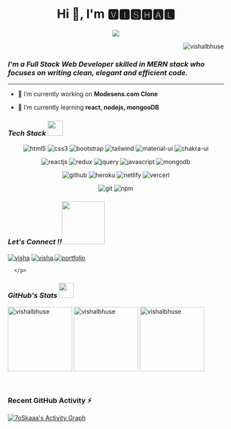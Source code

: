 <h1 align="center">Hi 👋, I'm 🆅🅸🆂🅷🅰🅻 </h1>

<p align="center">
  <a href="https://github.com/DenverCoder1/readme-typing-svg"><img src="https://readme-typing-svg.herokuapp.com?lines=Computer+Science+Student;Full+Stack+Web+Developer;Always%20learning%20new%20things&center=true&width=380&height=45"></a>
</p>

<!-- profile views-->
<p align="right"> <img src="https://komarev.com/ghpvc/?username=vishalbhuse&label=Profile%20views&color=5E9F00&style=flat" alt="vishalbhuse" /> </p>

<h3><i>I'm a Full Stack Web Developer skilled in MERN stack who focuses on writing clean, elegant and efficient code.</i></h3>
<hr/>

- 🔭 I’m currently working on **Modesens.com Clone**

- 🌱 I’m currently learning **react, nodejs, mongooDB**




<p align="left">
</p>
<h3><i>Tech Stack <img src="https://camo.githubusercontent.com/beb64ff21c883e318e4f5db5231c2ba4175705bea1c9249e82a41ab375db4f75/68747470733a2f2f6d65646961322e67697068792e636f6d2f6d656469612f51737347456d706b79454f684243623765312f67697068792e6769663f6369643d656366303565343761306e336769316266716e74716d6f62386739616964316f796a327772336473336d67373030626c267269643d67697068792e676966" width="35"/></i></h3>


<p align="center">
<img src="https://img.shields.io/badge/HTML5-E34F26?style=for-the-badge&logo=html5&logoColor=white" alt="html5"/>
<img src="https://img.shields.io/badge/CSS3-1572B6?style=for-the-badge&logo=css3&logoColor=white" alt="css3"/>
<img src="https://img.shields.io/badge/Bootstrap-563D7C?style=for-the-badge&logo=bootstrap&logoColor=white" alt="bootstrap"/>
<img src="https://img.shields.io/badge/Tailwind_CSS-38B2AC?style=for-the-badge&logo=tailwind-css&logoColor=white" alt="tailwind"/>  
<img src="https://img.shields.io/badge/Material%20UI-007FFF?style=for-the-badge&logo=mui&logoColor=white" alt="material-ui"/>
<img src="https://img.shields.io/badge/Chakra%20UI-3bc7bd?style=for-the-badge&logo=chakraui&logoColor=white" alt="chakra-ui"/> 
</p>

<p align="center">  
  <img src="https://img.shields.io/badge/React-20232A?style=for-the-badge&logo=react&logoColor=61DAFB" alt="reactjs" />  
  <img src="https://img.shields.io/badge/Redux-593D88?style=for-the-badge&logo=redux&logoColor=white" alt="redux" />
  <img src="https://img.shields.io/badge/jQuery-0769AD?style=for-the-badge&logo=jquery&logoColor=white" alt="jquery" />
  <img src="https://img.shields.io/badge/JavaScript-323330?style=for-the-badge&logo=javascript&logoColor=F7DF1E" alt="javascript"/>
  <img src="https://img.shields.io/badge/MongoDB-4EA94B?style=for-the-badge&logo=mongodb&logoColor=white" alt="mongodb"/>
</p>

<p align="center">  
     <img src="https://img.shields.io/badge/GitHub-100000?style=for-the-badge&logo=github&logoColor=white" alt="github"/>
     <img src="https://img.shields.io/badge/Heroku-430098?style=for-the-badge&logo=heroku&logoColor=white" alt="heroku">
     <img src="https://img.shields.io/badge/Netlify-00C7B7?style=for-the-badge&logo=netlify&logoColor=white" alt="netlify">
     <img src="https://img.shields.io/badge/Vercel-000000?style=for-the-badge&logo=vercel&logoColor=white" alt="vercerl">
</p>

<p align="center"> 
   <img src="https://img.shields.io/badge/Git-f44d27?style=for-the-badge&logo=git&logoColor=white" alt="git"/> 
   <img src="https://img.shields.io/badge/npm-CB3837?style=for-the-badge&logo=npm&logoColor=white" alt="npm"/>  
</p>

<h3><i>Let's Connect !!<img src="https://raw.githubusercontent.com/ShahriarShafin/ShahriarShafin/main/Assets/handshake.gif" width="100" /></i></h3>
<p align="left">
      <a href="https://www.linkedin.com/in/vishal-bhuse-626239216/" target="blank"><img align="center" src="https://img.shields.io/badge/LinkedIn-0077B5?style=for-the-badge&logo=linkedin&logoColor=white" alt="visha" /></a>
      <a title="vbhuse2407@gmail.com" href="mailto:vbhuse2407@gmail.com" target="blank"><img align="center" src="https://img.shields.io/badge/Gmail-D14836?style=for-the-badge&logo=gmail&logoColor=white" alt="visha" />
      </a>      
      <a title="portfolio" href="mailto:vbhuse2407@gmail.com" target="blank"><img align="center" src="https://img.shields.io/badge/Portfolio-%23000000.svg?style=for-the-badge&logo=firefox&logoColor=#FF7139" alt="portfolio" />
      </a>
      
      </p>


<h3><i>GitHub's Stats <img src="https://camo.githubusercontent.com/f11b92476ee793cfe97f20e0564ab552bd9bd670179d7b6772c59bb4d3218ca6/68747470733a2f2f692e70696e696d672e636f6d2f6f726967696e616c732f36352f63342f66342f36356334663435323537316265313236316539633632336637646134383861632e676966" width="35"/></i></h3>

<p>
  <img src="https://github-readme-stats.vercel.app/api?username=vishalbhuse&show_icons=true&locale=en" alt="vishalbhuse"  height="150" />
  <img src="https://github-readme-stats.vercel.app/api/top-langs?username=vishalbhuse&show_icons=true&locale=en&layout=compact" alt="vishalbhuse"  height="150" />
 <img  src="https://github-readme-streak-stats.herokuapp.com/?user=vishalbhuse&" alt="vishalbhuse"   height="150" />
</p>
  <br/>
  <h3><b> Recent GitHub Activity ⚡</b></h3>
  <p>
   <a href="https://github.com/vishalbhuse"><img alt="7oSkaaa's Activity Graph" src="https://activity-graph.herokuapp.com/graph?username=vishalbhuse&custom_title=vishalbhuse's%20Contribution%20Graph&theme=react-dark" /></a></p>
  <br/>
